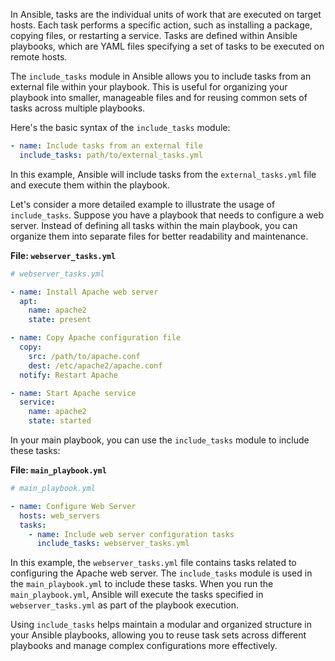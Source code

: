 In Ansible, tasks are the individual units of work that are executed on target hosts. Each task performs a specific action, such as installing a package, copying files, or restarting a service. Tasks are defined within Ansible playbooks, which are YAML files specifying a set of tasks to be executed on remote hosts.

The `include_tasks` module in Ansible allows you to include tasks from an external file within your playbook. This is useful for organizing your playbook into smaller, manageable files and for reusing common sets of tasks across multiple playbooks.

Here's the basic syntax of the `include_tasks` module:

```yaml
- name: Include tasks from an external file
  include_tasks: path/to/external_tasks.yml
```

In this example, Ansible will include tasks from the `external_tasks.yml` file and execute them within the playbook.

Let's consider a more detailed example to illustrate the usage of `include_tasks`. Suppose you have a playbook that needs to configure a web server. Instead of defining all tasks within the main playbook, you can organize them into separate files for better readability and maintenance.

**File: `webserver_tasks.yml`**

```yaml
# webserver_tasks.yml

- name: Install Apache web server
  apt:
    name: apache2
    state: present

- name: Copy Apache configuration file
  copy:
    src: /path/to/apache.conf
    dest: /etc/apache2/apache.conf
  notify: Restart Apache

- name: Start Apache service
  service:
    name: apache2
    state: started
```

In your main playbook, you can use the `include_tasks` module to include these tasks:

**File: `main_playbook.yml`**

```yaml
# main_playbook.yml

- name: Configure Web Server
  hosts: web_servers
  tasks:
    - name: Include web server configuration tasks
      include_tasks: webserver_tasks.yml
```

In this example, the `webserver_tasks.yml` file contains tasks related to configuring the Apache web server. The `include_tasks` module is used in the `main_playbook.yml` to include these tasks. When you run the `main_playbook.yml`, Ansible will execute the tasks specified in `webserver_tasks.yml` as part of the playbook execution.

Using `include_tasks` helps maintain a modular and organized structure in your Ansible playbooks, allowing you to reuse task sets across different playbooks and manage complex configurations more effectively.
